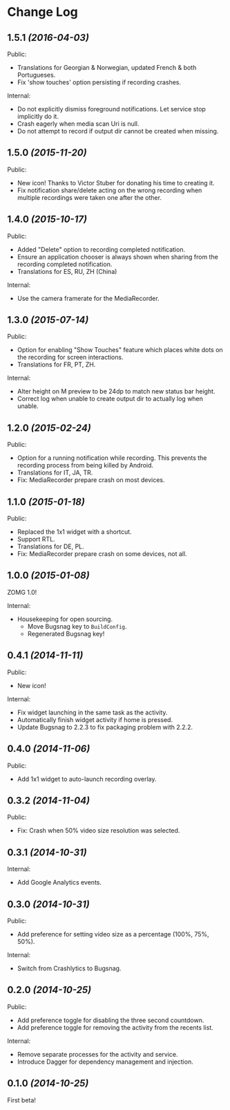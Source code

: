 Change Log
==========

1.5.1 *(2016-04-03)*
--------------------

Public:

 * Translations for Georgian & Norwegian, updated French & both Portugueses.
 * Fix 'show touches' option persisting if recording crashes.

Internal:

 * Do not explicitly dismiss foreground notifications. Let service stop implicitly do it.
 * Crash eagerly when media scan Uri is null.
 * Do not attempt to record if output dir cannot be created when missing.


1.5.0 *(2015-11-20)*
--------------------

Public:

 * New icon! Thanks to Victor Stuber for donating his time to creating it.
 * Fix notification share/delete acting on the wrong recording when multiple recordings were taken one
   after the other.


1.4.0 *(2015-10-17)*
--------------------

Public:

 * Added "Delete" option to recording completed notification.
 * Ensure an application chooser is always shown when sharing from the recording completed notification.
 * Translations for ES, RU, ZH (China)

Internal:

 * Use the camera framerate for the MediaRecorder.


1.3.0 *(2015-07-14)*
--------------------

Public:

 * Option for enabling "Show Touches" feature which places white dots on the recording for screen
   interactions.
 * Translations for FR, PT, ZH.


Internal:

 * Alter height on M preview to be 24dp to match new status bar height.
 * Correct log when unable to create output dir to actually log when unable.


1.2.0 *(2015-02-24)*
--------------------

Public:

 * Option for a running notification while recording. This prevents the recording process from
   being killed by Android.
 * Translations for IT, JA, TR.
 * Fix: MediaRecorder prepare crash on most devices.


1.1.0 *(2015-01-18)*
--------------------

Public:

 * Replaced the 1x1 widget with a shortcut.
 * Support RTL.
 * Translations for DE, PL.
 * Fix: MediaRecorder prepare crash on some devices, not all.


1.0.0 *(2015-01-08)*
--------------------

ZOMG 1.0!

Internal:

 * Housekeeping for open sourcing.
   * Move Bugsnag key to `BuildConfig`.
   * Regenerated Bugsnag key!


0.4.1 *(2014-11-11)*
--------------------

Public:

 * New icon!

Internal:

 * Fix widget launching in the same task as the activity.
 * Automatically finish widget activity if home is pressed.
 * Update Bugsnag to 2.2.3 to fix packaging problem with 2.2.2.


0.4.0 *(2014-11-06)*
--------------------

Public:

 * Add 1x1 widget to auto-launch recording overlay.


0.3.2 *(2014-11-04)*
--------------------

Public:

 * Fix: Crash when 50% video size resolution was selected.


0.3.1 *(2014-10-31)*
--------------------

Internal:

 * Add Google Analytics events.


0.3.0 *(2014-10-31)*
--------------------

Public:

 * Add preference for setting video size as a percentage (100%, 75%, 50%).

Internal:

 * Switch from Crashlytics to Bugsnag.


0.2.0 *(2014-10-25)*
--------------------

Public:

 * Add preference toggle for disabling the three second countdown.
 * Add preference toggle for removing the activity from the recents list.

Internal:

 * Remove separate processes for the activity and service.
 * Introduce Dagger for dependency management and injection.


0.1.0 *(2014-10-25)*
--------------------

First beta!
